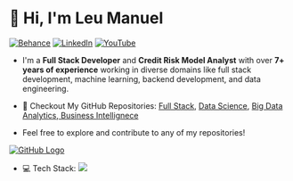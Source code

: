 # 👋 Hi, I'm Leu Manuel


[![Behance](https://img.shields.io/badge/Behance-1769ff?logo=behance&logoColor=white)](https://behance.net/leumanuel.vercel.app) [![LinkedIn](https://img.shields.io/badge/LinkedIn-%230077B5.svg?logo=linkedin&logoColor=white)](https://linkedin.com/in/https://www.linkedin.com/in/leu-manuel/) [![YouTube](https://img.shields.io/badge/YouTube-%23FF0000.svg?logo=YouTube&logoColor=white)](https://youtube.com/@https://www.youtube.com/@leua.manuel5180) 

- I'm a **Full Stack Developer** and **Credit Risk Model Analyst** with over **7+ years of experience** working in diverse domains like full stack development, machine learning, backend development, and data engineering.

-  💼 Checkout My GitHub Repositories: [Full Stack](https://github.com/your-username/system-design), [Data Science](https://github.com/your-username/low-level-design), [Big Data Analytics](https://github.com/your-username/leetcode-solutions),[ Business Intellignece](https://github.com/your-username/behavioral-interviews)

- Feel free to explore and contribute to any of my repositories!


[![GitHub Logo](https://github.com/Leupesquisa/Leupesquisa/blob/main/leumanuel_diagram.png)](https://github.com/)

- 💻 Tech Stack:
![](https://github-readme-stats.vercel.app/api/top-langs/?username=Leupesquisa&theme=dark&hide_border=false&include_all_commits=false&count_private=false&layout=compact)
